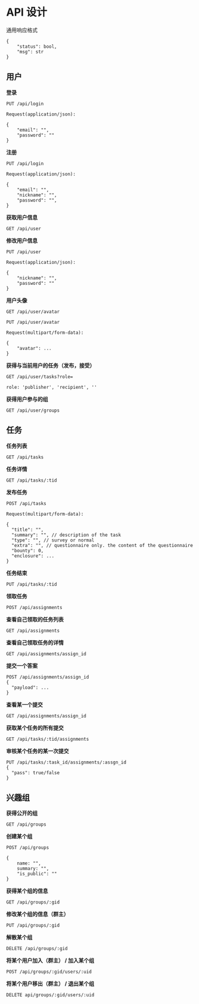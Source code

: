 # API 设计

通用响应格式

```
{
    "status": bool,
    "msg": str
}
```



## 用户

**登录**

```
PUT /api/login

Request(application/json):

{
    "email": "",
    "password": ""
}
```



**注册**

```
PUT /api/login

Request(application/json):

{
    "email": "",
    "nickname": "",
    "password": "",
}
```



**获取用户信息**

```
GET /api/user
```



**修改用户信息**

```
PUT /api/user

Request(application/json):

{
    "nickname": "",
    "password": ""
}
```



**用户头像**

```
GET /api/user/avatar

PUT /api/user/avatar

Request(multipart/form-data):

{
    "avatar": ...
}
```



**获得与当前用户的任务（发布，接受）**

```
GET /api/user/tasks?role=

role: 'publisher', 'recipient', ''
```



**获得用户参与的组**

```
GET /api/user/groups
```





## 任务

**任务列表**

```
GET /api/tasks
```

**任务详情**

```
GET /api/tasks/:tid
```

**发布任务**

```
POST /api/tasks

Request(multipart/form-data):

{
  "title": "", 
  "summary": "", // description of the task
  "type": "", // survey or normal
  "extra": "", // questionnaire only. the content of the questionnaire
  "bounty": 0,
  "enclosure": ...
}
```

**任务结束**
```
PUT /api/tasks/:tid
```

**领取任务**
```
POST /api/assignments
```

**查看自己领取的任务列表**
```
GET /api/assignments
```

**查看自己领取任务的详情**
```
GET /api/assignments/assign_id
```

**提交一个答案**
```
POST /api/assignments/assign_id
{
  "payload": ...
}
```

**查看某一个提交**
```
GET /api/assignments/assign_id
```

**获取某个任务的所有提交**
```
GET /api/tasks/:tid/assignments
```

**审核某个任务的某一次提交**
```
PUT /api/tasks/:task_id/assignments/:assgn_id
{
  "pass": true/false
}
```

## 兴趣组

**获得公开的组**

```
GET /api/groups
```



**创建某个组**

```
POST /api/groups

{
    name: "",
    summary: "",
    "is_public": ""
}
```



**获得某个组的信息**

```
GET /api/groups/:gid
```



**修改某个组的信息（群主）**

```
PUT /api/groups/:gid
```



**解散某个组**

```
DELETE /api/groups/:gid
```



**将某个用户加入（群主） /  加入某个组**

```
POST /api/groups/:gid/users/:uid
```



**将某个用户移出（群主） / 退出某个组**

```
DELETE api/groups/:gid/users/:uid
```



